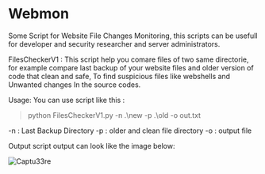 # Webmon

Some Script for Website File Changes Monitoring, this scripts can be usefull for developer and security researcher and server administrators.


FilesCheckerV1 :
This script help you comare files of two same directorie, for example compare last backup of your website files and older version of code that clean and safe, To find suspicious files like webshells and Unwanted changes In the source codes.

Usage:
You can use script like this : 
> python FilesCheckerV1.py -n .\new -p .\old -o out.txt


-n : Last Backup Directory
-p : older and clean file directory
-o : output file

Output
script output can look like the image below:


![Captu33re](https://user-images.githubusercontent.com/122885005/212917628-ad088f6b-4b2b-47d9-9e6f-0c3279722a53.PNG)

